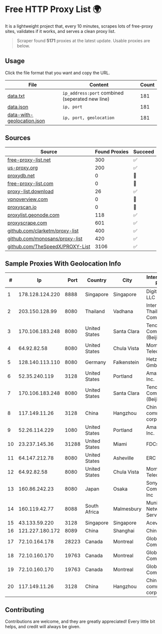 
# Free HTTP Proxy List 🌍

It is a lightweight project that, every 10 minutes, scrapes lots of free-proxy sites, validates if it works, and serves a clean proxy list.


> Scraper found **5171** proxies at the latest update. Usable proxies are below.

## Usage

Click the file format that you want and copy the URL.


|File|Content|Count|
|----|-------|-----|
|[data.txt](https://raw.githubusercontent.com/themiralay/Proxy-List-World/master/data.txt)|`ip_address:port` combined (seperated new line)|181|
|[data.json](https://raw.githubusercontent.com/themiralay/Proxy-List-World/master/data.json)|`ip, port`|181|
|[data-with-geolocation.json](https://raw.githubusercontent.com/themiralay/Proxy-List-World/master/data-with-geolocation.json)|`ip, port, geolocation`|181|

## Sources

|Source|Found Proxies|Succeed|
|------|-------------|-------|
|[free-proxy-list.net](https://free-proxy-list.net)|300|✅|
|[us-proxy.org](https://www.us-proxy.org)|200|✅|
|[proxydb.net](http://proxydb.net)|0|🚫|
|[free-proxy-list.com](https://free-proxy-list.com/?page=&port=&type%5B%5D=http&type%5B%5D=https&up_time=0&search=Search)|0|🚫|
|[proxy-list.download](https://www.proxy-list.download/HTTP)|26|✅|
|[vpnoverview.com](https://vpnoverview.com/privacy/anonymous-browsing/free-proxy-servers)|0|🚫|
|[proxyscan.io](https://www.proxyscan.io)|0|🚫|
|[proxylist.geonode.com](https://proxylist.geonode.com/api/proxy-list?limit=300&page=1&sort_by=lastChecked&sort_type=desc&protocols=http,https)|118|✅|
|[proxyscrape.com](https://api.proxyscrape.com/v2/?request=displayproxies&protocol=http&timeout=10000&country=all&ssl=all&anonymity=all)|601|✅|
|[github.com/clarketm/proxy-list](https://raw.githubusercontent.com/clarketm/proxy-list/master/proxy-list-raw.txt)|400|✅|
|[github.com/monosans/proxy-list](https://raw.githubusercontent.com/monosans/proxy-list/main/proxies/http.txt)|420|✅|
|[github.com/TheSpeedX/PROXY-List](https://raw.githubusercontent.com/TheSpeedX/PROXY-List/master/http.txt)|3106|✅|


## Sample Proxies With Geolocation Info

|#|Ip|Port|Country|City|Internet Service Provider|
|-|--|----|-------|----|-------------------------|
|1|178.128.124.220|8888|Singapore|Singapore|DigitalOcean, LLC|
|2|203.150.128.99|8080|Thailand|Vadhana|Internet Thailand Company Ltd|
|3|170.106.183.248|8080|United States|Santa Clara|Tencent Cloud Computing (Beijing) Co|
|4|64.92.82.58|8080|United States|Chula Vista|Momentum Telecom, Inc.|
|5|128.140.113.110|8080|Germany|Falkenstein|Hetzner Online GmbH|
|6|52.35.240.119|3128|United States|Portland|Amazon.com, Inc.|
|7|170.106.183.248|8080|United States|Santa Clara|Tencent Cloud Computing (Beijing) Co|
|8|117.149.11.26|3128|China|Hangzhou|China Mobile communications corporation|
|9|52.26.114.229|1080|United States|Portland|Amazon.com, Inc.|
|10|23.237.145.36|31288|United States|Miami|FDCservers.net|
|11|64.147.212.78|8080|United States|Asheville|ERC Broadband|
|12|64.92.82.58|8080|United States|Chula Vista|Momentum Telecom, Inc.|
|13|160.86.242.23|8080|Japan|Osaka|Sony Network Communications Inc|
|14|160.119.42.77|8088|South Africa|Malmesbury|Municipal Network Services|
|15|43.133.59.220|3128|Singapore|Singapore|Aceville Pte.ltd|
|16|121.227.180.172|8089|China|Shanghai|China Telecom|
|17|72.10.164.178|28223|Canada|Montreal|GloboTech Communications|
|18|72.10.160.170|19763|Canada|Montreal|GloboTech Communications|
|19|72.10.160.170|19763|Canada|Montreal|GloboTech Communications|
|20|117.149.11.26|3128|China|Hangzhou|China Mobile communications corporation|



## Contributing

Contributions are welcome, and they are greatly appreciated! Every
little bit helps, and credit will always be given.

